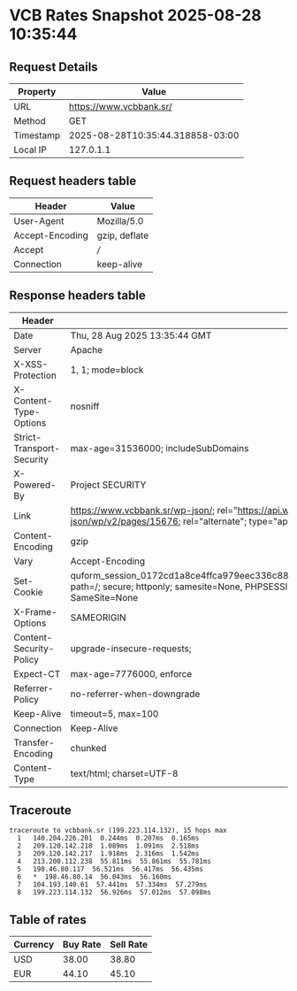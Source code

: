 # VCB Rates Snapshot 2025-08-28 10:35:44
## Request Details

| Property | Value |
|----------|-------|
| URL | https://www.vcbbank.sr/ |
| Method | GET |
| Timestamp | 2025-08-28T10:35:44.318858-03:00 |
| Local IP | 127.0.1.1 |
    
## Request headers table

| Header | Value |
|--------|-------|
| User-Agent | Mozilla/5.0 |
| Accept-Encoding | gzip, deflate |
| Accept | */* |
| Connection | keep-alive |

    
## Response headers table
| Header | Value |
|--------|-------|
| Date | Thu, 28 Aug 2025 13:35:44 GMT |
| Server | Apache |
| X-XSS-Protection | 1, 1; mode=block |
| X-Content-Type-Options | nosniff |
| Strict-Transport-Security | max-age=31536000; includeSubDomains |
| X-Powered-By | Project SECURITY |
| Link | <https://www.vcbbank.sr/wp-json/>; rel="https://api.w.org/", <https://www.vcbbank.sr/wp-json/wp/v2/pages/15676>; rel="alternate"; type="application/json", <https://www.vcbbank.sr/>; rel=shortlink |
| Content-Encoding | gzip |
| Vary | Accept-Encoding |
| Set-Cookie | quform_session_0172cd1a8ce4ffca979eec336c8836d5=7J1gxC6Mq9PNstq2JiNjPcvZOh094mO20UogCnug; path=/; secure; httponly; samesite=None, PHPSESSID=a1dfa5d462f32fa29fb759d050b4d51b; path=/; secure; SameSite=None |
| X-Frame-Options | SAMEORIGIN |
| Content-Security-Policy | upgrade-insecure-requests; |
| Expect-CT | max-age=7776000, enforce |
| Referrer-Policy | no-referrer-when-downgrade |
| Keep-Alive | timeout=5, max=100 |
| Connection | Keep-Alive |
| Transfer-Encoding | chunked |
| Content-Type | text/html; charset=UTF-8 |

## Traceroute 

```
traceroute to vcbbank.sr (199.223.114.132), 15 hops max
  1   140.204.226.201  0.244ms  0.207ms  0.165ms 
  2   209.120.142.218  1.089ms  1.091ms  2.518ms 
  3   209.120.142.217  1.918ms  2.316ms  1.542ms 
  4   213.200.112.238  55.811ms  55.861ms  55.781ms 
  5   198.46.80.117  56.521ms  56.417ms  56.435ms 
  6   *  198.46.80.14  56.043ms  56.160ms 
  7   104.193.140.61  57.441ms  57.334ms  57.279ms 
  8   199.223.114.132  56.926ms  57.012ms  57.098ms 

```


## Table of rates

| Currency | Buy Rate | Sell Rate |
|----------|----------|-----------|
| USD | 38.00 | 38.80 |
| EUR | 44.10 | 45.10 |
